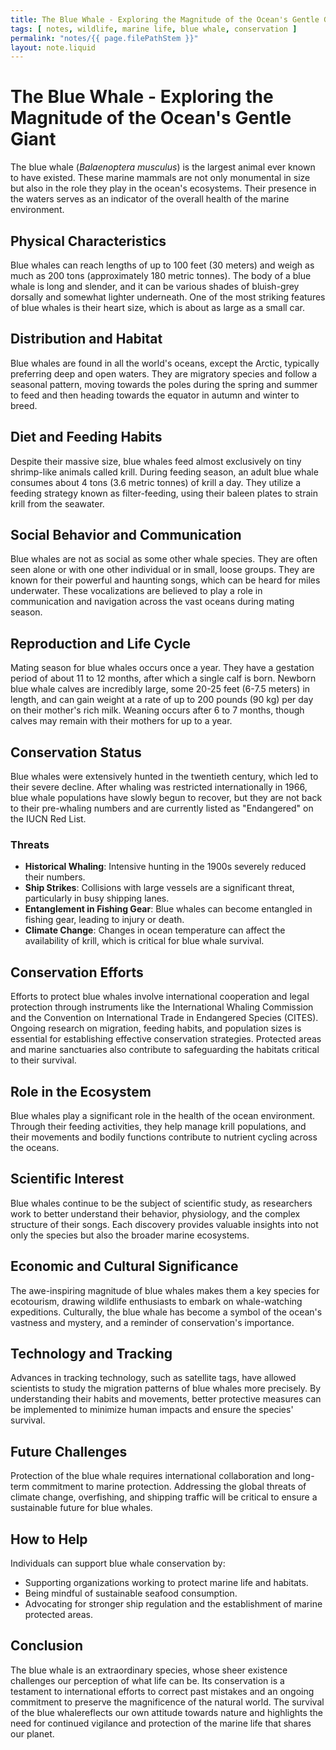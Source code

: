 ```yaml
---
title: The Blue Whale - Exploring the Magnitude of the Ocean's Gentle Giant
tags: [ notes, wildlife, marine life, blue whale, conservation ]
permalink: "notes/{{ page.filePathStem }}"
layout: note.liquid
---
```


# The Blue Whale - Exploring the Magnitude of the Ocean's Gentle Giant

The blue whale (*Balaenoptera musculus*) is the largest animal ever known to have existed. These marine mammals are not only monumental in size but also in the role they play in the ocean's ecosystems. Their presence in the waters serves as an indicator of the overall health of the marine environment.

## Physical Characteristics

Blue whales can reach lengths of up to 100 feet (30 meters) and weigh as much as 200 tons (approximately 180 metric tonnes). The body of a blue whale is long and slender, and it can be various shades of bluish-grey dorsally and somewhat lighter underneath. One of the most striking features of blue whales is their heart size, which is about as large as a small car.

## Distribution and Habitat

Blue whales are found in all the world's oceans, except the Arctic, typically preferring deep and open waters. They are migratory species and follow a seasonal pattern, moving towards the poles during the spring and summer to feed and then heading towards the equator in autumn and winter to breed. 

## Diet and Feeding Habits

Despite their massive size, blue whales feed almost exclusively on tiny shrimp-like animals called krill. During feeding season, an adult blue whale consumes about 4 tons (3.6 metric tonnes) of krill a day. They utilize a feeding strategy known as filter-feeding, using their baleen plates to strain krill from the seawater.

## Social Behavior and Communication

Blue whales are not as social as some other whale species. They are often seen alone or with one other individual or in small, loose groups. They are known for their powerful and haunting songs, which can be heard for miles underwater. These vocalizations are believed to play a role in communication and navigation across the vast oceans during mating season. 

## Reproduction and Life Cycle

Mating season for blue whales occurs once a year. They have a gestation period of about 11 to 12 months, after which a single calf is born. Newborn blue whale calves are incredibly large, some 20-25 feet (6-7.5 meters) in length, and can gain weight at a rate of up to 200 pounds (90 kg) per day on their mother's rich milk. Weaning occurs after 6 to 7 months, though calves may remain with their mothers for up to a year.

## Conservation Status

Blue whales were extensively hunted in the twentieth century, which led to their severe decline. After whaling was restricted internationally in 1966, blue whale populations have slowly begun to recover, but they are not back to their pre-whaling numbers and are currently listed as "Endangered" on the IUCN Red List.

### Threats

- **Historical Whaling**: Intensive hunting in the 1900s severely reduced their numbers.
- **Ship Strikes**: Collisions with large vessels are a significant threat, particularly in busy shipping lanes.
- **Entanglement in Fishing Gear**: Blue whales can become entangled in fishing gear, leading to injury or death.
- **Climate Change**: Changes in ocean temperature can affect the availability of krill, which is critical for blue whale survival.

## Conservation Efforts

Efforts to protect blue whales involve international cooperation and legal protection through instruments like the International Whaling Commission and the Convention on International Trade in Endangered Species (CITES). Ongoing research on migration, feeding habits, and population sizes is essential for establishing effective conservation strategies. Protected areas and marine sanctuaries also contribute to safeguarding the habitats critical to their survival.

## Role in the Ecosystem

Blue whales play a significant role in the health of the ocean environment. Through their feeding activities, they help manage krill populations, and their movements and bodily functions contribute to nutrient cycling across the oceans.

## Scientific Interest

Blue whales continue to be the subject of scientific study, as researchers work to better understand their behavior, physiology, and the complex structure of their songs. Each discovery provides valuable insights into not only the species but also the broader marine ecosystems.

## Economic and Cultural Significance

The awe-inspiring magnitude of blue whales makes them a key species for ecotourism, drawing wildlife enthusiasts to embark on whale-watching expeditions. Culturally, the blue whale has become a symbol of the ocean's vastness and mystery, and a reminder of conservation's importance.

## Technology and Tracking

Advances in tracking technology, such as satellite tags, have allowed scientists to study the migration patterns of blue whales more precisely. By understanding their habits and movements, better protective measures can be implemented to minimize human impacts and ensure the species' survival.

## Future Challenges

Protection of the blue whale requires international collaboration and long-term commitment to marine protection. Addressing the global threats of climate change, overfishing, and shipping traffic will be critical to ensure a sustainable future for blue whales.

## How to Help

Individuals can support blue whale conservation by:

- Supporting organizations working to protect marine life and habitats.
- Being mindful of sustainable seafood consumption.
- Advocating for stronger ship regulation and the establishment of marine protected areas.

## Conclusion

The blue whale is an extraordinary species, whose sheer existence challenges our perception of what life can be. Its conservation is a testament to international efforts to correct past mistakes and an ongoing commitment to preserve the magnificence of the natural world. The survival of the blue whalereflects our own attitude towards nature and highlights the need for continued vigilance and protection of the marine life that shares our planet.
